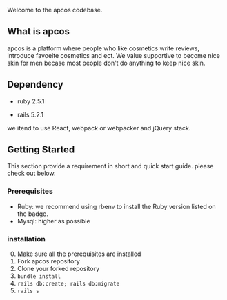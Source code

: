 Welcome to the apcos codebase. 

## What is apcos

apcos is a platform where people who like cosmetics write reviews, introduce favoeite
cosmetics and ect. We value supportive to become nice skin for men becase most people don't
do anything to keep nice skin. 

## Dependency

- ruby 2.5.1

- rails 5.2.1


we itend to use React, webpack or webpacker and jQuery stack.

## Getting Started

This section provide a requirement in short and quick start guide. please check out below.


### Prerequisites

- Ruby: we recommend using rbenv to install the Ruby  version listed on the badge.
- Mysql: higher as possible 

### installation

0. Make sure all the prerequisites are installed
1. Fork apcos repository
2. Clone your forked repository
3. `bundle install`
4. `rails db:create; rails db:migrate`
5. `rails s`


